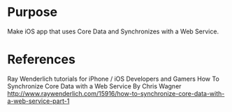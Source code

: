 # Purpose
Make iOS app that uses Core Data and Synchronizes with a Web Service.

# References
Ray Wenderlich tutorials for iPhone / iOS Developers and Gamers
How To Synchronize Core Data with a Web Service
By Chris Wagner
http://www.raywenderlich.com/15916/how-to-synchronize-core-data-with-a-web-service-part-1
